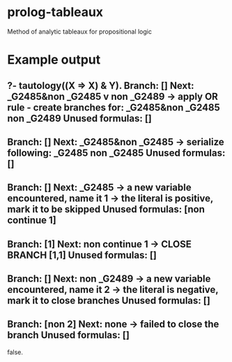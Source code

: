 prolog-tableaux
===============

Method of analytic tableaux for propositional logic

Example output
==============

?- tautology((X => X) & Y).
Branch: []
Next: _G2485&non _G2485 v non _G2489
    -> apply OR rule - create branches for:
        _G2485&non _G2485
        non _G2489
Unused formulas: []
---------------------------------------------------------
Branch: []
Next: _G2485&non _G2485
    -> serialize following:
        _G2485
        non _G2485
Unused formulas: []
---------------------------------------------------------
Branch: []
Next: _G2485
    -> a new variable encountered, name it 1
    -> the literal is positive, mark it to be skipped
Unused formulas: [non continue 1]
---------------------------------------------------------
Branch: [1]
Next: non continue 1
    -> CLOSE BRANCH [1,1]
Unused formulas: []
---------------------------------------------------------
Branch: []
Next: non _G2489
    -> a new variable encountered, name it 2
    -> the literal is negative, mark it to close branches
Unused formulas: []
---------------------------------------------------------
Branch: [non 2]
Next: none
    -> failed to close the branch
Unused formulas: []
---------------------------------------------------------
false.